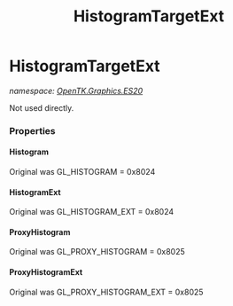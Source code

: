 ﻿---
title: HistogramTargetExt
---

# HistogramTargetExt
_namespace: [OpenTK.Graphics.ES20](N-OpenTK.Graphics.ES20.html)_

Not used directly.



### Properties

#### Histogram
Original was GL_HISTOGRAM = 0x8024
#### HistogramExt
Original was GL_HISTOGRAM_EXT = 0x8024
#### ProxyHistogram
Original was GL_PROXY_HISTOGRAM = 0x8025
#### ProxyHistogramExt
Original was GL_PROXY_HISTOGRAM_EXT = 0x8025

